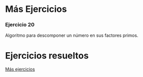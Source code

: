# Más Ejercicios

### Ejercicio 20

Algoritmo para descomponer un número en sus factores primos.

# Ejercicios resueltos

[Más ejercicios](../../ejercicios/)